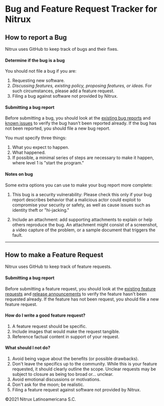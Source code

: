 # Bug and Feature Request Tracker for Nitrux
## How to report a Bug
Nitrux uses GitHub to keep track of bugs and their fixes.

#### Determine if the bug is a bug
You should not file a bug if you are:

1. Requesting new software.
2. _Discussing features, existing policy, proposing features, or ideas._ For such circumstances, please add a feature request.
3. Filing a bug against software not provided by Nitrux.

#### Submitting a bug report

Before submitting a bug, you should look at the [existing bug reports](https://github.com/Nitrux/nitrux-bug-tracker/issues) and [known issues](https://nxos.org/known-issues) to verify the bug hasn't been reported already. If the bug has not been reported, you should file a new bug report.

You must specify three things:

1. What you expect to happen.
2. What happened.
3. If possible, a minimal series of steps are necessary to make it happen, where level 1 is "start the program."

#### Notes on bug

Some extra options you can use to make your bug report more complete:

1. This bug is a security vulnerability: Please check this only if your bug report describes behavior that a malicious actor could exploit to compromise your security or safety, as well as cause issues such as identity theft or "hi-jacking."

2. Include an attachment: add supporting attachments to explain or help others reproduce the bug. An attachment might consist of a screenshot, a video capture of the problem, or a sample document that triggers the fault.

----

## How to make a Feature Request
Nitrux uses GitHub to keep track of feature requests.

#### Submitting a bug report

Before submitting a feature request, you should look at the [existing feature requests](https://github.com/Nitrux/nitrux-bug-tracker/issues) and [release announcements](https://nxos.org/changelog) to verify the feature hasn't been requested already. If the feature has not been request, you should file a new feature request.

#### How do I write a good feature request?

1. A feature request should be specific.
2. Include images that would make the request tangible.
3. Reference factual content in support of your request.

#### What should I not do?

1. Avoid being vague about the benefits (or possible drawbacks).
2. Don't leave the specifics up to the community. While this is your feature requested, it should clearly outline the scope. Unclear requests may be subject to closure as being too broad or... unclear.
3. Avoid emotional discussions or motivations.
4. Don't ask for the moon; be realistic.
5. Filing a feature request against software not provided by Nitrux.

©2021 Nitrux Latinoamericana S.C.

